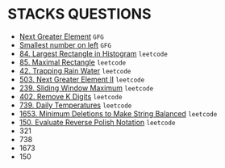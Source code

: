 # STACKS QUESTIONS

* [Next Greater Element](https://github.com/anujvaghani0/DSA-Java/tree/master/src/Stacks/NextGreaterElement.java) `GFG`</br>
* [Smallest number on left](https://github.com/anujvaghani0/DSA-Java/tree/master/src/Stacks/leftSmaller.java) `GFG`</br>
* [84. Largest Rectangle in Histogram](https://github.com/anujvaghani0/DSA-Java/tree/master/src/Stacks/LargestRectangleInHistogram.java) `leetcode`</br>
* [85. Maximal Rectangle](https://github.com/anujvaghani0/DSA-Java/tree/master/src/Stacks/MaximalRectangle.java) `leetcode`</br>
* [42. Trapping Rain Water](https://github.com/anujvaghani0/DSA-Java/tree/master/src/Stacks/TrappingRainWater.java) `leetcode`</br>
* [503. Next Greater Element II](https://github.com/anujvaghani0/DSA-Java/tree/master/src/Stacks/NextGreaterElementII.java) `leetcode`</br>
* [239. Sliding Window Maximum](https://github.com/anujvaghani0/DSA-Java/tree/master/src/Stacks/maxSlidingWindow.java) `leetcode`</br>
* [402. Remove K Digits](https://github.com/anujvaghani0/DSA-Java/tree/master/src/Stacks/BuildTheSmallest.java) `leetcode`</br>
* [739. Daily Temperatures](https://github.com/anujvaghani0/DSA-Java/tree/master/src/Stacks/DailyTemperatures.java) `leetcode`</br>
* [1653. Minimum Deletions to Make String Balanced](https://github.com/anujvaghani0/DSA-Java/tree/master/src/Stacks/MinimumDeletionsToMakeStringBalanced.java) `leetcode`</br>
* [150. Evaluate Reverse Polish Notation](https://github.com/anujvaghani0/DSA-Java/tree/master/src/Stacks/evalRPN.java) `leetcode`</br>
* 321
* 738
* 1673
* 150